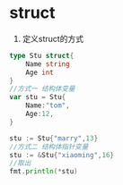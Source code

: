 # struct

1. 定义struct的方式

```go
type Stu struct{
    Name string
    Age int
}
//方式一 结构体变量
var stu = Stu{
    Name:"tom",
    Age:12,
}

stu := Stu{"marry",13}
//方式二 结构体指针变量
stu := &Stu{"xiaoming",16} 
//取出
fmt.println(*stu)
```

